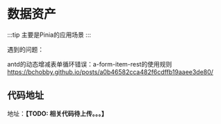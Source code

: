 # 数据资产

:::tip
主要是Pinia的应用场景
:::

遇到的问题：

antd的动态增减表单循环错误：a-form-item-rest的使用规则<https://bchobby.github.io/posts/a0b46582cca482f6cdffb19aaee3de80/>

## 代码地址

地址：**【TODO: 相关代码待上传。。。】**

